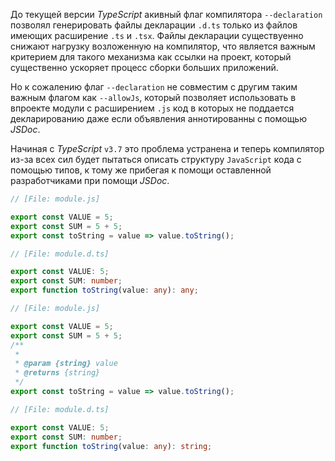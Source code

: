 До текущей версии _TypeScript_ акивный флаг компилятора `--declaration` позволял генерировать файлы декларации `.d.ts` только из файлов имеющих расширение `.ts` и `.tsx`. Файлы декларации существуенно снижают нагрузку возложенную на компилятор, что является важным критерием для такого механизма как ссылки на проект, который существенно ускоряет процесс сборки больших приложений.

Но к сожалению флаг `--declaration` не совместим с другим таким важным флагом как `--allowJs`, который позволяет использовать в впроекте модули с расширением `.js` код в которых не поддается декларированию даже если объявления аннотированны с помощью _JSDoc_.

Начиная с _TypeScript_ `v3.7` это проблема устранена и теперь компилятор из-за всех сил будет пытаться описать структуру `JavaScript` кода с помощью типов, к тому же прибегая к помощи оставленной разработчиками при помощи _JSDoc_.


```js
// [File: module.js]

export const VALUE = 5;
export const SUM = 5 + 5;
export const toString = value => value.toString();
```
```ts
// [File: module.d.ts]

export const VALUE: 5;
export const SUM: number;
export function toString(value: any): any;
```

```js
// [File: module.js]

export const VALUE = 5;
export const SUM = 5 + 5;
/**
 * 
 * @param {string} value 
 * @returns {string}
 */
export const toString = value => value.toString();
```
```ts
// [File: module.d.ts]

export const VALUE: 5;
export const SUM: number;
export function toString(value: any): string;
```

